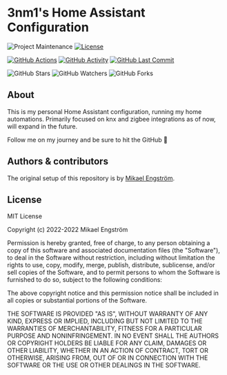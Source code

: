 # 3nm1's Home Assistant Configuration

![Project Maintenance][maintenance-shield]
[![License][license-shield]](LICENSE.md)

[![GitHub Actions][actions-shield]][actions]
[![GitHub Activity][commits-shield]][commits]
[![GitHub Last Commit][last-commit-shield]][commits]

![GitHub Stars][stars-shield]
![GitHub Watchers][watchers-shield]
![GitHub Forks][forks-shield]

## About

This is my personal Home Assistant configuration, running my home automations. Primarily focused on knx and zigbee integrations as of now, will expand in the future.

Follow me on my journey and be sure to hit the GitHub :star2:

## Authors & contributors

The original setup of this repository is by [Mikael Engström][3nm1].

## License

MIT License

Copyright (c) 2022-2022 Mikael Engström

Permission is hereby granted, free of charge, to any person obtaining a copy
of this software and associated documentation files (the "Software"), to deal
in the Software without restriction, including without limitation the rights
to use, copy, modify, merge, publish, distribute, sublicense, and/or sell
copies of the Software, and to permit persons to whom the Software is
furnished to do so, subject to the following conditions:

The above copyright notice and this permission notice shall be included in all
copies or substantial portions of the Software.

THE SOFTWARE IS PROVIDED "AS IS", WITHOUT WARRANTY OF ANY KIND, EXPRESS OR
IMPLIED, INCLUDING BUT NOT LIMITED TO THE WARRANTIES OF MERCHANTABILITY,
FITNESS FOR A PARTICULAR PURPOSE AND NONINFRINGEMENT. IN NO EVENT SHALL THE
AUTHORS OR COPYRIGHT HOLDERS BE LIABLE FOR ANY CLAIM, DAMAGES OR OTHER
LIABILITY, WHETHER IN AN ACTION OF CONTRACT, TORT OR OTHERWISE, ARISING FROM,
OUT OF OR IN CONNECTION WITH THE SOFTWARE OR THE USE OR OTHER DEALINGS IN THE
SOFTWARE.

[commits-shield]: https://img.shields.io/github/commit-activity/y/3nm1/HomeAssistantConfig?style=for-the-badge
[commits]: https://github.com/3nm1/HomeAssistantConfig/commits/master
[contributors]: https://img.shields.io/github/contributors/3nm1/HomeAssistantConfig?style=for-the-badge
[3nm1]: https://github.com/3nm1
[actions-shield]: https://github.com/3nm1/HomeAssistantConfig/workflows/Home%20Assistant%20CI/badge.svg
[actions]: https://github.com/3nm1/HomeAssistantConfig/actions
[home-assistant]: https://home-assistant.io
[issue]: https://github.com/3nm1/HomeAssistantConfig/issues
[license-shield]: https://img.shields.io/github/license/3nm1/HomeAssistantConfig?style=for-the-badge
[maintenance-shield]: https://img.shields.io/maintenance/yes/2025?style=for-the-badge
[last-commit-shield]: https://img.shields.io/github/last-commit/3nm1/HomeAssistantConfig?style=for-the-badge
[stars-shield]: https://img.shields.io/github/stars/3nm1/HomeAssistantConfig?style=social
[forks-shield]: https://img.shields.io/github/forks/3nm1/HomeAssistantConfig?style=social
[watchers-shield]: https://img.shields.io/github/watchers/3nm1/HomeAssistantConfig?style=social

